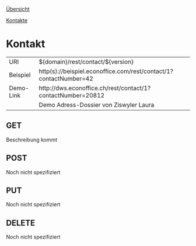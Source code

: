 [Übersicht](../../)

[Kontakte](../)

# Kontakt
<table>
<tr><td>URI</td><td>${domain}/rest/contact/${version}</td></tr>
<tr><td>Beispiel</td><td>http(s)://beispiel.econoffice.com/rest/contact/1?contactNumber=42</td></tr>
<tr><td>Demo-Link</td><td>http://dws.econoffice.ch/rest/contact/1?contactNumber=20812</td></tr>
<tr><td></td><td>Demo Adress-Dossier von Ziswyler Laura</td></tr>
</table>

## GET
Beschreibung kommt

## POST
Noch nicht spezifiziert

## PUT
Noch nicht spezifiziert

## DELETE
Noch nicht spezifiziert
